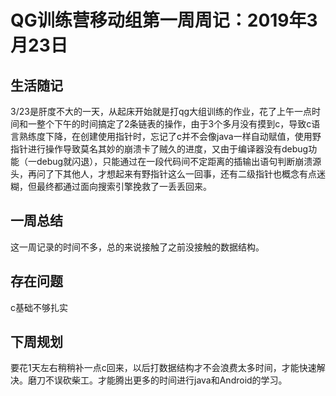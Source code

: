 # QG训练营移动组第一周周记：2019年3月23日

## 生活随记

3/23是肝度不大的一天，从起床开始就是打qg大组训练的作业，花了上午一点时间和一整个下午的时间搞定了2条链表的操作，由于3个多月没有摸到c，导致c语言熟练度下降，在创建使用指针时，忘记了c并不会像java一样自动赋值，使用野指针进行操作导致莫名其妙的崩溃卡了贼久的进度，又由于编译器没有debug功能（一debug就闪退），只能通过在一段代码间不定距离的插输出语句判断崩溃源头，再问了下其他人，才想起来有野指针这么一回事，还有二级指针也概念有点迷糊，但最终都通过面向搜索引擎挽救了一丢丢回来。



## 一周总结

这一周记录的时间不多，总的来说接触了之前没接触的数据结构。

## 存在问题

c基础不够扎实

## 下周规划

要花1天左右稍稍补一点c回来，以后打数据结构才不会浪费太多时间，才能快速解决。磨刀不误砍柴工。才能腾出更多的时间进行java和Android的学习。

